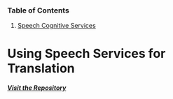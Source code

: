 ### Table of Contents

1. [Speech Cognitive Services](https://github.com/dkswer/DeepakShukla/new/main)

# Using Speech Services for Translation

[***Visit the Repository***](https://github.com/dkswer/DeepakShukla/new/main)
